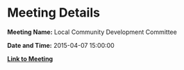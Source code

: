 # Meeting Details

**Meeting Name:** Local Community Development Committee

**Date and Time:** 2015-04-07 15:00:00

**[Link to Meeting](https://www.limerick.ie/council/whats-on/local-community-development-committee)**
